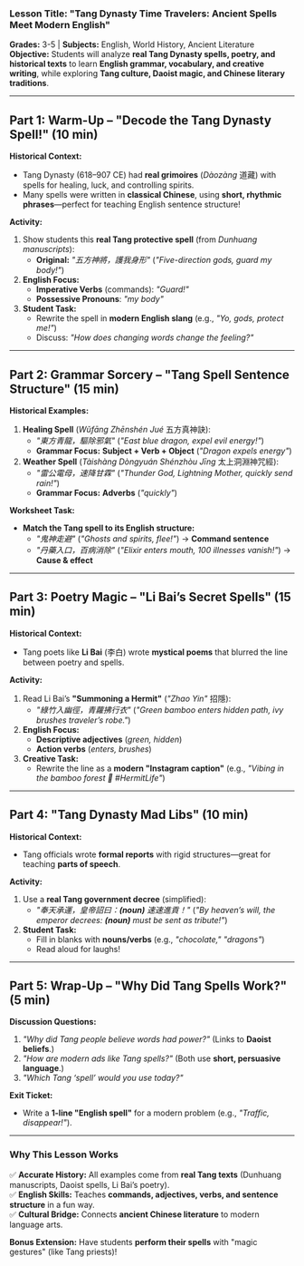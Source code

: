 ### **Lesson Title: "Tang Dynasty Time Travelers: Ancient Spells Meet Modern English"**  
**Grades:** 3-5 | **Subjects:** English, World History, Ancient Literature  
**Objective:** Students will analyze **real Tang Dynasty spells, poetry, and historical texts** to learn **English grammar, vocabulary, and creative writing**, while exploring **Tang culture, Daoist magic, and Chinese literary traditions**.  

---

## **Part 1: Warm-Up – "Decode the Tang Dynasty Spell!" (10 min)**  
**Historical Context:**  
- Tang Dynasty (618–907 CE) had **real grimoires** (*Dàozàng* 道藏) with spells for healing, luck, and controlling spirits.  
- Many spells were written in **classical Chinese**, using **short, rhythmic phrases**—perfect for teaching English sentence structure!  

**Activity:**  
1. Show students this **real Tang protective spell** (from *Dunhuang manuscripts*):  
   - **Original:** *"五方神將，護我身形"* (*"Five-direction gods, guard my body!"*)  
2. **English Focus:**  
   - **Imperative Verbs** (commands): *"Guard!"*  
   - **Possessive Pronouns**: *"my body"*  
3. **Student Task:**  
   - Rewrite the spell in **modern English slang** (e.g., *"Yo, gods, protect me!"*)  
   - Discuss: *"How does changing words change the feeling?"*  

---

## **Part 2: Grammar Sorcery – "Tang Spell Sentence Structure" (15 min)**  
**Historical Examples:**  
1. **Healing Spell** (*Wǔfāng Zhēnshén Jué* 五方真神訣):  
   - *"東方青龍，驅除邪氣"* (*"East blue dragon, expel evil energy!"*)  
   - **Grammar Focus:** **Subject + Verb + Object** (*"Dragon expels energy"*)  
2. **Weather Spell** (*Tàishàng Dòngyuán Shénzhòu Jīng* 太上洞淵神咒經):  
   - *"雷公電母，速降甘霖"* (*"Thunder God, Lightning Mother, quickly send rain!"*)  
   - **Grammar Focus:** **Adverbs** (*"quickly"*)  

**Worksheet Task:**  
- **Match the Tang spell to its English structure:**  
  - *"鬼神走避"* (*"Ghosts and spirits, flee!"*) → **Command sentence**  
  - *"丹藥入口，百病消除"* (*"Elixir enters mouth, 100 illnesses vanish!"*) → **Cause & effect**  

---

## **Part 3: Poetry Magic – "Li Bai’s Secret Spells" (15 min)**  
**Historical Context:**  
- Tang poets like **Li Bai** (李白) wrote **mystical poems** that blurred the line between poetry and spells.  

**Activity:**  
1. Read Li Bai’s **"Summoning a Hermit"** (*"Zhao Yin"* 招隱):  
   - *"綠竹入幽徑，青蘿拂行衣"* (*"Green bamboo enters hidden path, ivy brushes traveler’s robe."*)  
2. **English Focus:**  
   - **Descriptive adjectives** (*green, hidden*)  
   - **Action verbs** (*enters, brushes*)  
3. **Creative Task:**  
   - Rewrite the line as a **modern "Instagram caption"** (e.g., *"Vibing in the bamboo forest 🌿 #HermitLife"*)  

---

## **Part 4: "Tang Dynasty Mad Libs" (10 min)**  
**Historical Context:**  
- Tang officials wrote **formal reports** with rigid structures—great for teaching **parts of speech**.  

**Activity:**  
1. Use a **real Tang government decree** (simplified):  
   - *"奉天承運，皇帝詔曰：___(noun)___ 速速進貢！"* (*"By heaven’s will, the emperor decrees: ___(noun)___ must be sent as tribute!"*)  
2. **Student Task:**  
   - Fill in blanks with **nouns/verbs** (e.g., *"chocolate," "dragons"*)  
   - Read aloud for laughs!  

---

## **Part 5: Wrap-Up – "Why Did Tang Spells Work?" (5 min)**  
**Discussion Questions:**  
1. *"Why did Tang people believe words had power?"* (Links to **Daoist beliefs**.)  
2. *"How are modern ads like Tang spells?"* (Both use **short, persuasive language**.)  
3. *"Which Tang ‘spell’ would you use today?"*  

**Exit Ticket:**  
- Write a **1-line "English spell"** for a modern problem (e.g., *"Traffic, disappear!"*).  

---

### **Why This Lesson Works**  
✅ **Accurate History:** All examples come from **real Tang texts** (Dunhuang manuscripts, Daoist spells, Li Bai’s poetry).  
✅ **English Skills:** Teaches **commands, adjectives, verbs, and sentence structure** in a fun way.  
✅ **Cultural Bridge:** Connects **ancient Chinese literature** to modern language arts.  

**Bonus Extension:** Have students **perform their spells** with "magic gestures" (like Tang priests)!  

